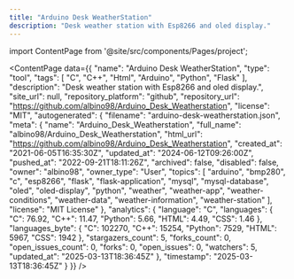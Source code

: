 ```yaml
---
title: "Arduino Desk WeatherStation"
description: "Desk weather station with Esp8266 and oled display."
---
```

import ContentPage from '@site/src/components/Pages/project';

<ContentPage
    data={{
  "name": "Arduino Desk WeatherStation",
  "type": "tool",
  "tags": [
    "C",
    "C++",
    "Html",
    "Arduino",
    "Python",
    "Flask"
  ],
  "description": "Desk weather station with Esp8266 and oled display.",
  "site_url": null,
  "repository_platform": "github",
  "repository_url": "https://github.com/albino98/Arduino_Desk_Weatherstation",
  "license": "MIT",
  "autogenerated": {
    "filename": "arduino-desk-weatherstation.json",
    "meta": {
      "name": "Arduino_Desk_Weatherstation",
      "full_name": "albino98/Arduino_Desk_Weatherstation",
      "html_url": "https://github.com/albino98/Arduino_Desk_Weatherstation",
      "created_at": "2021-06-05T16:35:30Z",
      "updated_at": "2024-06-12T09:26:00Z",
      "pushed_at": "2022-09-21T18:11:26Z",
      "archived": false,
      "disabled": false,
      "owner": "albino98",
      "owner_type": "User",
      "topics": [
        "arduino",
        "bmp280",
        "c",
        "esp8266",
        "flask",
        "flask-application",
        "mysql",
        "mysql-database",
        "oled",
        "oled-display",
        "python",
        "weather",
        "weather-app",
        "weather-conditions",
        "weather-data",
        "weather-information",
        "weather-station"
      ],
      "license": "MIT License"
    },
    "analytics": {
      "language": "C",
      "languages": {
        "C": 76.92,
        "C++": 11.47,
        "Python": 5.66,
        "HTML": 4.49,
        "CSS": 1.46
      },
      "languages_byte": {
        "C": 102270,
        "C++": 15254,
        "Python": 7529,
        "HTML": 5967,
        "CSS": 1942
      },
      "stargazers_count": 5,
      "forks_count": 0,
      "open_issues_count": 0,
      "forks": 0,
      "open_issues": 0,
      "watchers": 5,
      "updated_at": "2025-03-13T18:36:45Z"
    },
    "timestamp": "2025-03-13T18:36:45Z"
  }
}}
/>
